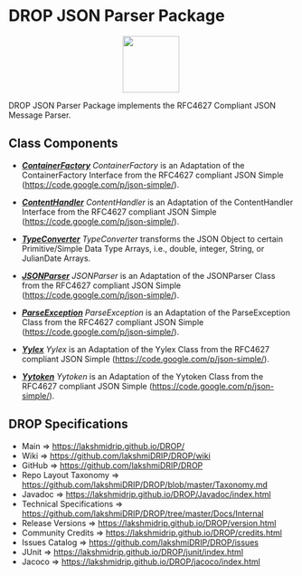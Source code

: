 # DROP JSON Parser Package

<p align="center"><img src="https://github.com/lakshmiDRIP/DROP/blob/master/DRIP_Logo.gif?raw=true" width="100"></p>

DROP JSON Parser Package implements the RFC4627 Compliant JSON Message Parser.


## Class Components

 * [***ContainerFactory***](https://github.com/lakshmiDRIP/DROP/tree/master/src/main/java/org/drip/json/parser/ContainerFactory.java)
 <i>ContainerFactory</i> is an Adaptation of the ContainerFactory Interface from the RFC4627 compliant JSON
 Simple (https://code.google.com/p/json-simple/).

 * [***ContentHandler***](https://github.com/lakshmiDRIP/DROP/tree/master/src/main/java/org/drip/json/parser/ContentHandler.java)
 <i>ContentHandler</i> is an Adaptation of the ContentHandler Interface from the RFC4627 compliant JSON
 Simple (https://code.google.com/p/json-simple/).

 * [***TypeConverter***](https://github.com/lakshmiDRIP/DROP/tree/master/src/main/java/org/drip/json/parser/TypeConverter.java)
 <i>TypeConverter</i> transforms the JSON Object to certain Primitive/Simple Data Type Arrays, i.e., double,
 integer, String, or JulianDate Arrays.

 * [***JSONParser***](https://github.com/lakshmiDRIP/DROP/tree/master/src/main/java/org/drip/json/parser/JSONParser.java)
 <i>JSONParser</i> is an Adaptation of the JSONParser Class from the RFC4627 compliant JSON Simple (https://code.google.com/p/json-simple/).

 * [***ParseException***](https://github.com/lakshmiDRIP/DROP/tree/master/src/main/java/org/drip/json/parser/ParseException.java)
 <i>ParseException</i> is an Adaptation of the ParseException Class from the RFC4627 compliant JSON Simple (https://code.google.com/p/json-simple/).

 * [***Yylex***](https://github.com/lakshmiDRIP/DROP/tree/master/src/main/java/org/drip/json/parser/Yylex.java)
 <i>Yylex</i> is an Adaptation of the Yylex Class from the RFC4627 compliant JSON Simple 
 (https://code.google.com/p/json-simple/).

 * [***Yytoken***](https://github.com/lakshmiDRIP/DROP/tree/master/src/main/java/org/drip/json/parser/Yytoken.java)
 <i>Yytoken</i> is an Adaptation of the Yytoken Class from the RFC4627 compliant JSON Simple
 (https://code.google.com/p/json-simple/).


## DROP Specifications

 * Main                     => https://lakshmidrip.github.io/DROP/
 * Wiki                     => https://github.com/lakshmiDRIP/DROP/wiki
 * GitHub                   => https://github.com/lakshmiDRIP/DROP
 * Repo Layout Taxonomy     => https://github.com/lakshmiDRIP/DROP/blob/master/Taxonomy.md
 * Javadoc                  => https://lakshmidrip.github.io/DROP/Javadoc/index.html
 * Technical Specifications => https://github.com/lakshmiDRIP/DROP/tree/master/Docs/Internal
 * Release Versions         => https://lakshmidrip.github.io/DROP/version.html
 * Community Credits        => https://lakshmidrip.github.io/DROP/credits.html
 * Issues Catalog           => https://github.com/lakshmiDRIP/DROP/issues
 * JUnit                    => https://lakshmidrip.github.io/DROP/junit/index.html
 * Jacoco                   => https://lakshmidrip.github.io/DROP/jacoco/index.html
